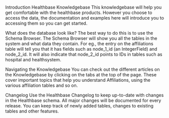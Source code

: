 Introduction
Healthbase Knowledgebase
This knowledgebase will help you get comfortable with the healthbase products. However you choose to access the data, the documentation and examples here will introduce you to accessing them so you can get started.

What does the database look like?
The best way to do this is to use the Schema Browser. The Schema Browser will show you all the tables in the system and what data they contain. For eg., the entry on the affiliations table will tell you that it has fields such as node_1_id (an IntegerField) and node_2_id. It will also indicate that node_2_id points to IDs in tables such as hospital and healthsystem.

Navigating the Knowledgebase
You can check out the different articles on the Knowledgebase by clicking on the tabs at the top of the page. These cover important topics that help you understand Affiliations, using the various affiliation tables and so on.

Changelog
Use the Healthbase Changelog to keep up-to-date with changes in the Healthbase schema. All major changes will be documented for every release. You can keep track of newly added tables, changes to existing tables and other features.
